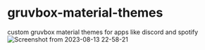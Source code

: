 # gruvbox-material-themes
custom gruvbox material themes for apps like discord and spotify
![Screenshot from 2023-08-13 22-58-21](https://github.com/Costeer/gruvbox-material-themes/assets/142180709/ad09ba16-214b-47c9-8290-9491ab7c34e9)
